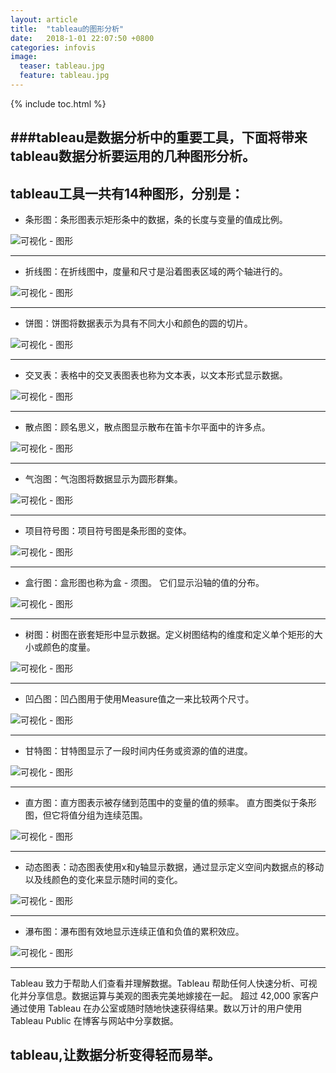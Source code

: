 ```yaml
---
layout: article
title:  "tableau的图形分析"
date:   2018-1-01 22:07:50 +0800
categories: infovis
image:
  teaser: tableau.jpg
  feature: tableau.jpg
---
```


{% include toc.html %}

###tableau是数据分析中的重要工具，下面将带来tableau数据分析要运用的几种图形分析。 
---
## tableau工具一共有14种图形，分别是：

- 条形图：条形图表示矩形条中的数据，条的长度与变量的值成比例。
<img src="/images/tiaoxing.jpg"  alt="可视化 - 图形" />

---
- 折线图：在折线图中，度量和尺寸是沿着图表区域的两个轴进行的。
<img src="/images/zhexian.jpg"  alt="可视化 - 图形" />

---
- 饼图：饼图将数据表示为具有不同大小和颜色的圆的切片。
<img src="/images/bing.jpg"  alt="可视化 - 图形" />

---
- 交叉表：表格中的交叉表图表也称为文本表，以文本形式显示数据。
<img src="/images/jiaocha.jpg"  alt="可视化 - 图形" />

---
- 散点图：顾名思义，散点图显示散布在笛卡尔平面中的许多点。
<img src="/images/sandian.jpg"  alt="可视化 - 图形" />

---
- 气泡图：气泡图将数据显示为圆形群集。
<img src="/images/qipao.jpg"  alt="可视化 - 图形" />

---
- 项目符号图：项目符号图是条形图的变体。
<img src="/images/xiangmu.jpg"  alt="可视化 - 图形" />

---
- 盒行图：盒形图也称为盒 - 须图。 它们显示沿轴的值的分布。
<img src="/images/he.jpg"  alt="可视化 - 图形" />

---
- 树图：树图在嵌套矩形中显示数据。定义树图结构的维度和定义单个矩形的大小或颜色的度量。
<img src="/images/shu.jpg"  alt="可视化 - 图形" />

---
- 凹凸图：凹凸图用于使用Measure值之一来比较两个尺寸。
<img src="/images/ao.jpg"  alt="可视化 - 图形" />

---
- 甘特图：甘特图显示了一段时间内任务或资源的值的进度。
<img src="/images/gan.jpg"  alt="可视化 - 图形" />

---
- 直方图：直方图表示被存储到范围中的变量的值的频率。 直方图类似于条形图，但它将值分组为连续范围。
<img src="/images/zhi.jpg"  alt="可视化 - 图形" />

---
- 动态图表：动态图表使用x和y轴显示数据，通过显示定义空间内数据点的移动以及线颜色的变化来显示随时间的变化。
<img src="/images/dong.jpg"  alt="可视化 - 图形" />

---
- 瀑布图：瀑布图有效地显示连续正值和负值的累积效应。
<img src="/images/pubu.jpg"  alt="可视化 - 图形" />

---
Tableau 致力于帮助人们查看并理解数据。Tableau 帮助任何人快速分析、可视化并分享信息。数据运算与美观的图表完美地嫁接在一起。
超过 42,000 家客户通过使用 Tableau 在办公室或随时随地快速获得结果。数以万计的用户使用 Tableau Public 在博客与网站中分享数据。

## tableau,让数据分析变得轻而易举。



